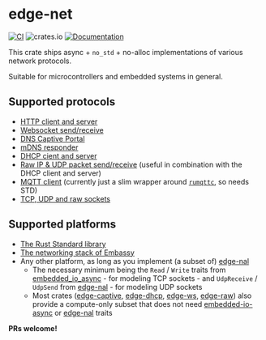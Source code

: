 # edge-net

[![CI](https://github.com/ivmarkov/edge-net/actions/workflows/ci.yml/badge.svg)](https://github.com/ivmarkov/edge-net/actions/workflows/ci.yml)
![crates.io](https://img.shields.io/crates/v/edge-net.svg)
[![Documentation](https://docs.rs/edge-net/badge.svg)](https://docs.rs/edge-net)

This crate ships async + `no_std` + no-alloc implementations of various network protocols.

Suitable for microcontrollers and embedded systems in general.

## Supported protocols

* [HTTP client and server](edge-http)
* [Websocket send/receive](edge-ws)
* [DNS Captive Portal](edge-captive)
* [mDNS responder](edge-mdns)
* [DHCP cient and server](edge-dhcp)
* [Raw IP & UDP packet send/receive](edge-raw) (useful in combination with the DHCP client and server)
* [MQTT client](edge-mqtt) (currently just a slim wrapper around [`rumqttc`](https://github.com/bytebeamio/rumqtt/tree/main/rumqttc), so needs STD)
* [TCP, UDP and raw sockets](edge-nal)

## Supported platforms

* [The Rust Standard library](edge-nal-std)
* [The networking stack of Embassy](edge-nal-embassy)
* Any other platform, as long as you implement (a subset of) [edge-nal](edge-nal)
  * The necessary minimum being the `Read` / `Write` traits from [embedded_io_async](https://crates.io/crates/embedded-io-async/0.5.0) - for modeling TCP sockets - and `UdpReceive` / `UdpSend` from [edge-nal](edge-nal) - for modeling UDP sockets
  * Most crates ([edge-captive](edge-captive), [edge-dhcp](edge-dhcp), [edge-ws](edge-ws), [edge-raw](edge-raw)) also provide a compute-only subset that does not need [embedded-io-async](https://crates.io/crates/embedded-io-async/0.5.0) or [edge-nal](edge-nal) traits

**PRs welcome!**
